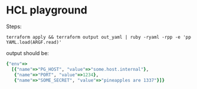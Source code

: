 # HCL playground

Steps:

```shell
terraform apply && terraform output out_yaml | ruby -ryaml -rpp -e 'pp YAML.load(ARGF.read)'
```


output should be:

```ruby
{"env"=>
  [{"name"=>"PG_HOST", "value"=>"some.host.internal"},
   {"name"=>"PORT", "value"=>1234},
   {"name"=>"SOME_SECRET", "value"=>"pineapples are 1337"}]}
```
